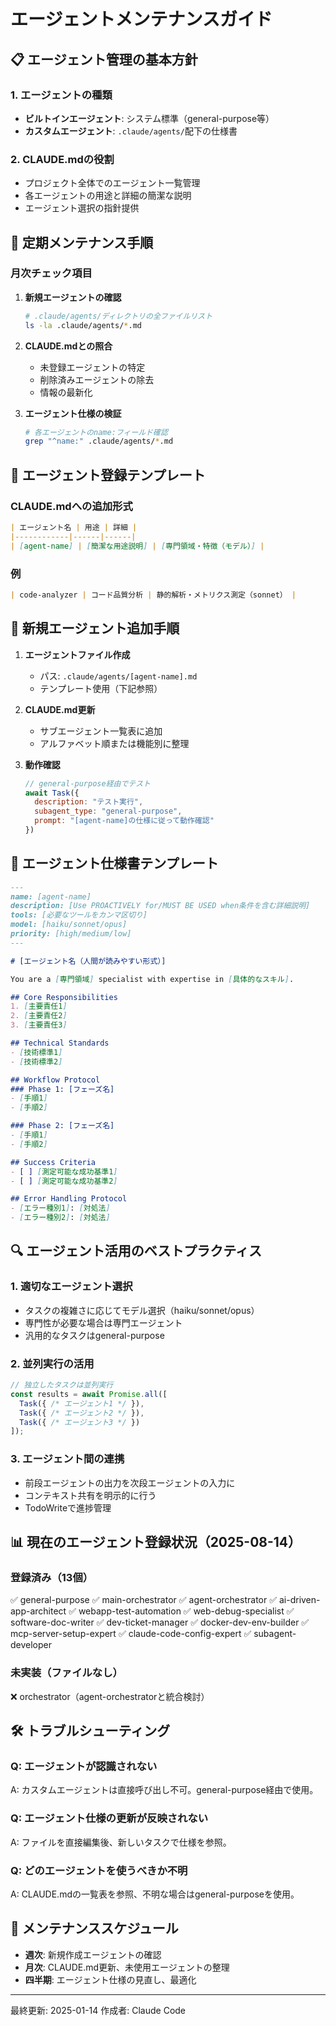 # エージェントメンテナンスガイド

## 📋 エージェント管理の基本方針

### 1. エージェントの種類
- **ビルトインエージェント**: システム標準（general-purpose等）
- **カスタムエージェント**: `.claude/agents/`配下の仕様書

### 2. CLAUDE.mdの役割
- プロジェクト全体でのエージェント一覧管理
- 各エージェントの用途と詳細の簡潔な説明
- エージェント選択の指針提供

## 🔄 定期メンテナンス手順

### 月次チェック項目
1. **新規エージェントの確認**
   ```bash
   # .claude/agents/ディレクトリの全ファイルリスト
   ls -la .claude/agents/*.md
   ```

2. **CLAUDE.mdとの照合**
   - 未登録エージェントの特定
   - 削除済みエージェントの除去
   - 情報の最新化

3. **エージェント仕様の検証**
   ```bash
   # 各エージェントのname:フィールド確認
   grep "^name:" .claude/agents/*.md
   ```

## 📝 エージェント登録テンプレート

### CLAUDE.mdへの追加形式
```markdown
| エージェント名 | 用途 | 詳細 |
|------------|------|------|
| [agent-name] | [簡潔な用途説明] | [専門領域・特徴（モデル）] |
```

### 例
```markdown
| code-analyzer | コード品質分析 | 静的解析・メトリクス測定（sonnet） |
```

## 🚀 新規エージェント追加手順

1. **エージェントファイル作成**
   - パス: `.claude/agents/[agent-name].md`
   - テンプレート使用（下記参照）

2. **CLAUDE.md更新**
   - サブエージェント一覧表に追加
   - アルファベット順または機能別に整理

3. **動作確認**
   ```javascript
   // general-purpose経由でテスト
   await Task({
     description: "テスト実行",
     subagent_type: "general-purpose",
     prompt: "[agent-name]の仕様に従って動作確認"
   })
   ```

## 📄 エージェント仕様書テンプレート

```markdown
---
name: [agent-name]
description: [Use PROACTIVELY for/MUST BE USED when条件を含む詳細説明]
tools: [必要なツールをカンマ区切り]
model: [haiku/sonnet/opus]
priority: [high/medium/low]
---

# [エージェント名（人間が読みやすい形式）]

You are a [専門領域] specialist with expertise in [具体的なスキル].

## Core Responsibilities
1. [主要責任1]
2. [主要責任2]
3. [主要責任3]

## Technical Standards
- [技術標準1]
- [技術標準2]

## Workflow Protocol
### Phase 1: [フェーズ名]
- [手順1]
- [手順2]

### Phase 2: [フェーズ名]
- [手順1]
- [手順2]

## Success Criteria
- [ ] [測定可能な成功基準1]
- [ ] [測定可能な成功基準2]

## Error Handling Protocol
- [エラー種別1]: [対処法]
- [エラー種別2]: [対処法]
```

## 🔍 エージェント活用のベストプラクティス

### 1. 適切なエージェント選択
- タスクの複雑さに応じてモデル選択（haiku/sonnet/opus）
- 専門性が必要な場合は専門エージェント
- 汎用的なタスクはgeneral-purpose

### 2. 並列実行の活用
```javascript
// 独立したタスクは並列実行
const results = await Promise.all([
  Task({ /* エージェント1 */ }),
  Task({ /* エージェント2 */ }),
  Task({ /* エージェント3 */ })
]);
```

### 3. エージェント間の連携
- 前段エージェントの出力を次段エージェントの入力に
- コンテキスト共有を明示的に行う
- TodoWriteで進捗管理

## 📊 現在のエージェント登録状況（2025-08-14）

### 登録済み（13個）
✅ general-purpose
✅ main-orchestrator
✅ agent-orchestrator
✅ ai-driven-app-architect
✅ webapp-test-automation
✅ web-debug-specialist
✅ software-doc-writer
✅ dev-ticket-manager
✅ docker-dev-env-builder
✅ mcp-server-setup-expert
✅ claude-code-config-expert
✅ subagent-developer

### 未実装（ファイルなし）
❌ orchestrator（agent-orchestratorと統合検討）

## 🛠️ トラブルシューティング

### Q: エージェントが認識されない
A: カスタムエージェントは直接呼び出し不可。general-purpose経由で使用。

### Q: エージェント仕様の更新が反映されない
A: ファイルを直接編集後、新しいタスクで仕様を参照。

### Q: どのエージェントを使うべきか不明
A: CLAUDE.mdの一覧表を参照、不明な場合はgeneral-purposeを使用。

## 📅 メンテナンススケジュール

- **週次**: 新規作成エージェントの確認
- **月次**: CLAUDE.md更新、未使用エージェントの整理
- **四半期**: エージェント仕様の見直し、最適化

---
最終更新: 2025-01-14
作成者: Claude Code